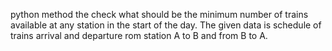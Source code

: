 python method the check what should be the minimum number of trains available at any station in the start of the day.
The given data is schedule of trains arrival and departure rom station A to B and from B to A.